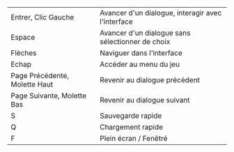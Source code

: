 |                               |                                                   |
| ----------------------------- | ------------------------------------------------- |
| Entrer, Clic Gauche           | Avancer d'un dialogue, interagir avec l'interface |
| Espace                        | Avancer d'un dialogue sans sélectionner de choix  |
| Flèches                       | Naviguer dans l'interface                         |
| Echap                         | Accéder au menu du jeu                            |
| Page Précédente, Molette Haut | Revenir au dialogue précédent                     |
| Page Suivante, Molette Bas    | Revenir au dialogue suivant                       |
| S                             | Sauvegarde rapide                                 |
| Q                             | Chargement rapide                                 |
| F                             | Plein écran / Fenêtré                             |
